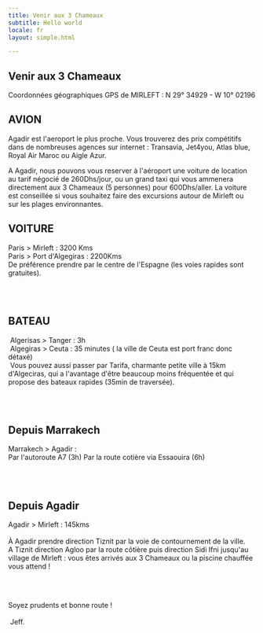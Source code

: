 ```yaml
---
title: Venir aux 3 Chameaux
subtitle: Hello world
locale: fr
layout: simple.html

---
```


<h2>Venir aux 3 Chameaux</h2>
<p>Coordonnées géographiques GPS de MIRLEFT : N 29° 34929 - W 10° 02196</p>



<h2>AVION</h2>
<p>Agadir est l'aeroport le plus proche. Vous trouverez des prix compétitifs dans de nombreuses agences sur internet : Transavia, Jet4you, Atlas blue, Royal Air Maroc ou Aigle Azur.</p>
<p>A Agadir, nous pouvons vous reserver à l'aéroport une voiture de location au tarif négocié de 260Dhs/jour, ou un grand taxi qui vous ammenera directement aux 3 Chameaux (5 personnes) pour 600Dhs/aller. La voiture est conseillée si vous souhaitez faire des excursions autour de Mirleft ou sur les plages environnantes.</p>

<h2>VOITURE</h2>
Paris > Mirleft : 3200 Kms 
<br>
Paris > Port d'Algegiras : 2200Kms
<br>
De préférence prendre par le centre de l'Espagne (les voies rapides sont gratuites).

<br><br>

<h2>BATEAU</h2>
 Algerisas > Tanger : 3h
<br>
 Algegiras > Ceuta : 35 minutes ( la ville de Ceuta est port franc donc détaxé)
<br>
 Vous pouvez aussi passer par Tarifa, charmante petite ville à 15km d'Algeciras, qui a l'avantage d'être beaucoup moins fréquentée et qui propose des bateaux rapides (35min de traversée).

<br><br>
<h2>Depuis Marrakech</h2>
Marrakech > Agadir :
<br>
Par l'autoroute A7 (3h)
Par la route cotière via Essaouira (6h) 

<br><br>

<h2>Depuis Agadir</h2>

Agadir > Mirleft : 145kms
<br><br>
À Agadir prendre direction Tiznit par la voie de contournement de la ville. 
<br>
A Tiznit direction Agloo par la route côtière puis direction Sidi Ifni jusqu'au village de Mirleft : vous êtes arrivés aux 3 Chameaux ou la piscine chauffée vous attend !
<br><br>

 <div class="big">Soyez prudents et bonne route !
<br><br>
 Jeff.</div>

